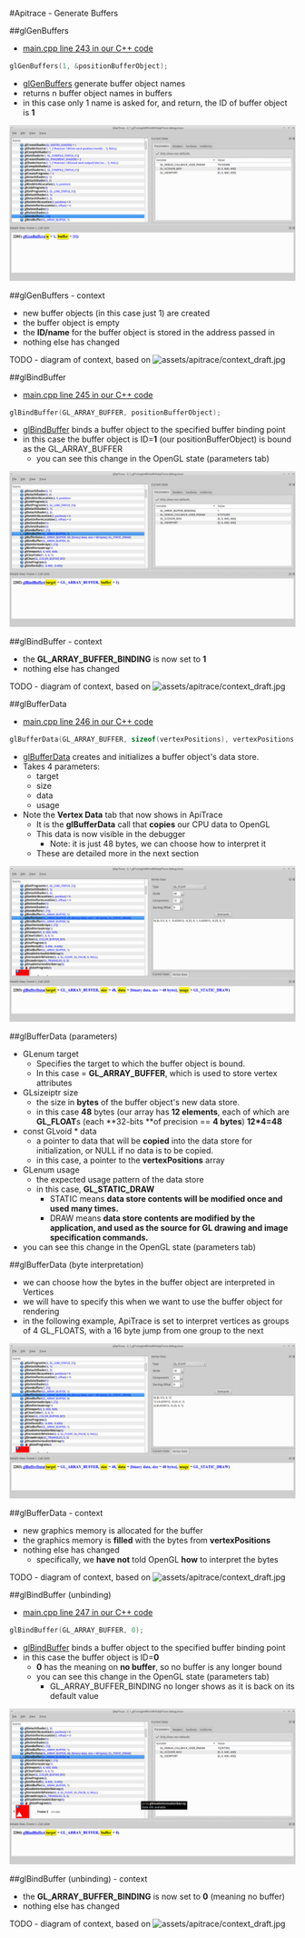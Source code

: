 #Apitrace - Generate Buffers

##glGenBuffers

- [main.cpp line 243 in our C++ code](https://github.com/shearer12345/graphics_examples_in_git_branches/blob/glTraingleWhiteWithApiTrace/main.cpp#L243)
```C++
glGenBuffers(1, &positionBufferObject);
```

- [glGenBuffers](https://www.opengl.org/sdk/docs/man4/html/glGenBuffers.xhtml) generate buffer object names
- returns n buffer object names in buffers
- in this case only 1 name is asked for, and return, the ID of buffer object is **1**

![01_glGenBuffers.png](assets/apitrace/05_glGenBuffers/01_glGenBuffers.png)

##glGenBuffers - context

- new buffer objects (in this case just 1) are created
- the buffer object is empty
- the **ID/name** for the buffer object is stored in the address passed in
- nothing else has changed

TODO - diagram of context, based on ![assets/apitrace/context_draft.jpg](assets/apitrace/context_draft.jpg_hide)

##glBindBuffer

- [main.cpp line 245 in our C++ code](https://github.com/shearer12345/graphics_examples_in_git_branches/blob/glTraingleWhiteWithApiTrace/main.cpp#L245)
```C++
glBindBuffer(GL_ARRAY_BUFFER, positionBufferObject);
```

- [glBindBuffer](https://www.opengl.org/sdk/docs/man4/html/glBindBuffer.xhtml) binds a buffer object to the specified buffer binding point
- in this case the buffer object is ID=**1** (our positionBufferObject) is bound as the GL\_ARRAY\_BUFFER
    - you can see this change in the OpenGL state (parameters tab)

![02_glBindBuffer.png](assets/apitrace/05_glGenBuffers/02_glBindBuffer.png)

##glBindBuffer - context

- the **GL\_ARRAY\_BUFFER\_BINDING** is now set to **1**
- nothing else has changed

TODO - diagram of context, based on ![assets/apitrace/context_draft.jpg](assets/apitrace/context_draft.jpg_hide)

##glBufferData

- [main.cpp line 246 in our C++ code](https://github.com/shearer12345/graphics_examples_in_git_branches/blob/glTraingleWhiteWithApiTrace/main.cpp#L246)
```C++
glBufferData(GL_ARRAY_BUFFER, sizeof(vertexPositions), vertexPositions, GL_STATIC_DRAW);
```

- [glBufferData](https://www.opengl.org/sdk/docs/man4/html/glBufferData.xhtml) creates and initializes a buffer object's data store.
- Takes 4 parameters:
    - target
    - size
    - data
    - usage
- Note the **Vertex Data** tab that now shows in ApiTrace
    - It is the **glBufferData** call that **copies** our CPU data to OpenGL
    - This data is now visible in the debugger
        - Note: it is just 48 bytes, we can choose how to interpret it
    - These are detailed more in the next section

![03_glBufferData.png](assets/apitrace/05_glGenBuffers/03_glBufferData.png)

##glBufferData (parameters)

- GLenum target
    - Specifies the target to which the buffer object is bound.
    - In this case = **GL\_ARRAY\_BUFFER**, which is used to store vertex attributes
- GLsizeiptr size
    - the size in **bytes** of the buffer object's new data store.
    - in this case **48** bytes (our array has **12 elements**, each of which are **GL_FLOAT**s (each **32-bits **of precision == **4 bytes**)  **12*4=48**
- const GLvoid * data
    - a pointer to data that will be **copied** into the data store for initialization, or NULL if no data is to be copied.
    - in this case, a pointer to the **vertexPositions** array
- GLenum usage
    - the expected usage pattern of the data store
    - in this case, **GL\_STATIC\_DRAW**
        - STATIC means **data store contents will be modified once and used many times.**
        - DRAW means **data store contents are modified by the application, and used as the source for GL drawing and image specification commands.**
- you can see this change in the OpenGL state (parameters tab)


##glBufferData (byte interpretation)

- we can choose how the bytes in the buffer object are interpreted in Vertices
- we will have to specify this when we want to use the buffer object for rendering
- in the following example, ApiTrace is set to interpret vertices as groups of 4 GL_FLOATS, with a 16 byte jump from one group to the next

![04_glBufferDataByteInterpretation.png](assets/apitrace/05_glGenBuffers/04_glBufferDataByteInterpretation.png)

##glBufferData - context

- new graphics memory is allocated for the buffer
- the graphics memory is **filled** with the bytes from **vertexPositions**
- nothing else has changed
    - specifically, we **have not** told OpenGL **how** to interpret the bytes

TODO - diagram of context, based on ![assets/apitrace/context_draft.jpg](assets/apitrace/context_draft.jpg_hide)

##glBindBuffer (unbinding)

- [main.cpp line 247 in our C++ code](https://github.com/shearer12345/graphics_examples_in_git_branches/blob/glTraingleWhiteWithApiTrace/main.cpp#L247)
```C++
glBindBuffer(GL_ARRAY_BUFFER, 0);
```

- [glBindBuffer](https://www.opengl.org/sdk/docs/man4/html/glBindBuffer.xhtml) binds a buffer object to the specified buffer binding point
- in this case the buffer object is ID=**0**
    - **0** has the meaning on **no buffer**, so no buffer is any longer bound
    - you can see this change in the OpenGL state (parameters tab)
        - GL\_ARRAY\_BUFFER\_BINDING no longer shows as it is back on its default value

![05_glBindBufferUnbind.png](assets/apitrace/05_glGenBuffers/05_glBindBufferUnbind.png)

##glBindBuffer (unbinding) - context

- the **GL\_ARRAY\_BUFFER\_BINDING** is now set to **0** (meaning no buffer)
- nothing else has changed

TODO - diagram of context, based on ![assets/apitrace/context_draft.jpg](assets/apitrace/context_draft.jpg_hide)


